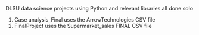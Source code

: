 DLSU data science projects using Python and relevant libraries all done solo
1. Case analysis_Final uses the ArrowTechnologies CSV file
2. FinalProject uses the Supermarket_sales FINAL CSV file 

